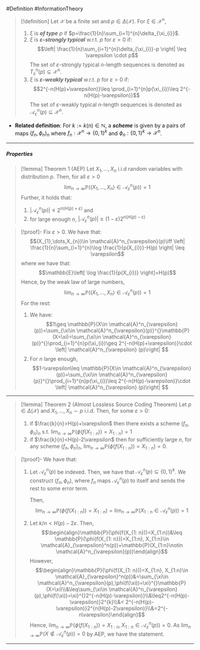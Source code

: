 #Definition #InformationTheory 

> [!definition]
> Let $\mathcal{X}$ be a finite set and $p\in \Delta(\mathcal{X})$. For $\xi\in \mathcal{X}^n$, 
> 1. $\xi$ is ***of type*** $p$ if $p=\frac{1}{n}\sum_{i=1}^{n}\delta_{\xi_{i}}$.
> 2. $\xi$ is ***$\varepsilon$-strongly typical*** w.r.t. $p$ for $\varepsilon>0$ if: $$\left| \frac{1}{n}\sum_{i=1}^{n}\delta_{\xi_{i}}-p \right| \leq \varepsilon \cdot p$$
> 	The set of $\varepsilon$-strongly typical $n$-length sequences is denoted as $T^{n}_{\varepsilon}(p)\subseteq \mathcal{X}^n$.
> 3. $\xi$ is ***$\varepsilon$-weakly typical*** w.r.t. $p$ for $\varepsilon>0$ if: $$2^{-n(H(p)+\varepsilon)}\leq \prod_{i=1}^{n}p(\xi_{i})\leq 2^{-n(H(p)-\varepsilon)}$$The set of $\varepsilon$-weakly typical $n$-length sequences is denoted as $\mathcal{A}^{n}_{\varepsilon}(p)\subseteq \mathcal{X}^n$.
- **Related definition**: For $k:=k(n)\in \mathbb{N}$, a ***scheme*** is given by a  pairs of maps $(f_{n},\phi_{n})_{n}$ where $f_{n}:\mathcal{X}^n\to \{ 0,1 \}^{k}$ and $\phi_{n}:\{ 0,1 \}^k\to \mathcal{X}^n$.
---
##### Properties
> [!lemma] Theorem 1 (AEP)
> Let $X_{1},\dots,X_{n}$ i.i.d random variables with distribution $p$. Then, for all $\varepsilon>0$ $$\lim_{ n \to \infty } \mathbb{P}((X_{1},\dots,X_{n})\in \mathcal{A}^n_{\varepsilon}(p))=1$$
> Further, it holds that:
> 1. $\left| \mathcal{A}^n_{\varepsilon}(p) \right|\leq 2^{n(H(p)+\varepsilon)}$ and
> 2. for large enough $n$, $\left| \mathcal{A}_{\varepsilon}^n(p) \right|\geq (1-\varepsilon)2^{n(H(p)-\varepsilon)}$

> [!proof]-
> Fix $\varepsilon>0$. We have that: $$(X_{1},\dots,X_{n})\in \mathcal{A}^n_{\varepsilon}(p)\iff \left| \frac{1}{n}\sum_{i=1}^{n}\log \frac{1}{p(X_{i})}-H(p) \right| \leq \varepsilon$$where we have that: $$\mathbb{E}\left[ \log \frac{1}{p(X_{i})} \right]=H(p)$$Hence, by the weak law of large numbers, $$\lim_{ n \to \infty } \mathbb{P}((X_{1},\dots,X_{n})\in \mathcal{A}^n_{\varepsilon}(p))=1 $$
> For the rest:
> 1. We have: $$1\geq \mathbb{P}(X\in \mathcal{A}^n_{\varepsilon}(p))=\sum_{\xi\in \mathcal{A}^n_{\varepsilon}(p)}^{}\mathbb{P}(X=\xi)=\sum_{\xi\in \mathcal{A}^n_{\varepsilon}(p)}^{}\prod_{i=1}^{n}p(\xi_{i})\geq 2^{-n(H(p)+\varepsilon)}\cdot \left| \mathcal{A}^n_{\varepsilon} (p)\right| $$
> 2. For $n$ large enough, $$1-\varepsilon\leq \mathbb{P}(X\in \mathcal{A}^n_{\varepsilon}(p))=\sum_{\xi\in \mathcal{A}^n_{\varepsilon}(p)}^{}\prod_{i=1}^{n}p(\xi_{i})\leq 2^{-n(H(p)-\varepsilon)}\cdot \left| \mathcal{A}^n_{\varepsilon} (p)\right| $$
---
> [!lemma] Theorem 2 (Almost Lossless Source Coding Theorem)
> Let $p\in \Delta(\mathcal{X})$ and $X_{1},\dots,X_{n}\sim p$ i.i.d. Then, for some $\varepsilon>0$:
> 1. if $\frac{k}{n}>H(p)+\varepsilon$ then there exists a scheme $(f_{n},\phi_{n})_{n}$ s.t. $\lim_{ n \to \infty }\mathbb{P}(\phi(f(X_{1: n}))=X_{1:n})=1$
> 2. if $\frac{k}{n}<H(p)-2\varepsilon$ then for sufficiently large $n$, for any scheme $(f_{n},\phi_{n})_{n}$, $\lim_{ n \to \infty }\mathbb{P}(\phi(f(X_{1: n}))=X_{1:n})=0$.

> [!proof]-
> We have that:
> 1. Let $\mathcal{A}^n_{\varepsilon}(p)$ be indexed. Then, we have that $\mathcal{A}^n_{\varepsilon}(p)\subseteq \{ 0,1 \}^k$. We construct $(f_{n},\phi_{n})$, where $f_{n}$ maps $\mathcal{A}_{\varepsilon}^n(p)$ to itself and sends the rest to some error term. 
>    
>    Then, $$\lim_{ n \to \infty }\mathbb{P}(\phi(f(X_{1: n}))=X_{1:n})=\lim_{ n \to \infty } \mathbb{P}(X_{1:n}\in \mathcal{A}^n_{\varepsilon}(p))=1 $$
> 2. Let $k / n< H(p)-2\varepsilon$. Then, $$\begin{align}\mathbb{P}(\phi(f(X_{1: n}))=X_{1:n})&\leq \mathbb{P}(\phi(f(X_{1: n}))=X_{1:n}, X_{1:n}\in \mathcal{A}_{\varepsilon}^n(p))+\mathbb{P}(X_{1:n}\notin \mathcal{A}^n_{\varepsilon}(p))\end{align}$$However, $$\begin{align}\mathbb{P}(\phi(f(X_{1: n}))=X_{1:n}, X_{1:n}\in \mathcal{A}_{\varepsilon}^n(p))&=\sum_{\xi\in \mathcal{A}^n_{\varepsilon}(p),\phi(f(\xi))=\xi}^{}\mathbb{P}(X=\xi)\\&\leq\sum_{\xi\in \mathcal{A}^n_{\varepsilon}(p),\phi(f(\xi))=\xi}^{}2^{-n(H(p)-\varepsilon)}\\&\leq2^{-n(H(p)-\varepsilon)}2^{k}\\&< 2^{-n(H(p)-\varepsilon)}2^{n(H(p)-2\varepsilon)}\\&=2^{-n\varepsilon}\end{align}$$Hence, $\lim_{ n \to \infty }\mathbb{P}(\phi(f(X_{1: n}))=X_{1:n}, X_{1:n}\in \mathcal{A}_{\varepsilon}^n(p))=0$. As $\lim_{ n \to \infty }\mathbb{P}(X\notin \mathcal{A}^n_{\varepsilon}(p))=0$ by AEP, we have the statement.
---
